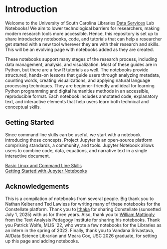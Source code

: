 # Introduction

Welcome to the University of South Carolina Libraries [Data Services](https://sc.edu/about/offices_and_divisions/university_libraries/get_research_help/data_services/index.php) Lab Notebooks! We aim to lower technological barriers for researchers, making modern research tools more accessible. Hence, this repository is set up to share introductory notebooks, code, and tutorials that can help a researcher get started with a new tool wherever they are with their research and skills. This will be an evolving page with notebooks added as they are created.

These notebooks support many stages of the research process, including data management, analysis, and visualization. Most of these guides are in Python, but there are a few R tutorials as well. The notebooks provide structured, hands-on lessons that guide users through analyzing metadata, counting words, creating visualizations, and applying natural language processing techniques. They are beginner-friendly and ideal for learning Python programming and digital humanities methods in an accessible, reproducible format. Each notebook includes annotated code, explanatory text, and interactive elements that help users learn both technical and conceptual skills. 

## Getting Started 
Since command line skills can be useful, we start with a notebook introducing those concepts. Project Jupyter is an open-source platform comprising standards, a community, and tools. Jupyter Notebook allows users to combine code, data, equations, and narrative text in a single interactive document. 

[Basic Linux and Command Line Skills](./src/command-line-skills.ipynb)
<br>
[Getting Started with Jupyter Notebooks](./src/getting-started-with-jupyter.ipynb)


## Acknowledgements
This is a compilation of notebooks from several people. Big thank you to Nathan Kelber and Ted Lawless for writing many of these notebooks for the Constellate platform. Thank you to [Ithaka](https://www.ithaka.org/) for sharing Constellate (sunsetted July 1, 2025) with us for three years. Also, thank you to [William Mattingly](https://github.com/wjbmattingly) from the Text Analysis Pedagogy Institute for sharing his notebooks. Thank you Patrick Wolfe, MLIS '22, who wrote a few notebooks for the Libraries as an intern in the spring of 2022. Finally, thank you to Vandana Srivastava, AI/Data Science Librarian and Meara Cox, USC 2026 graduate, for setting up this page and adding notebooks. 

